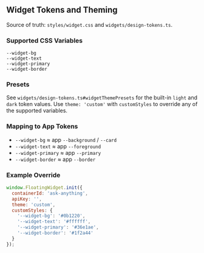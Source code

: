 ## Widget Tokens and Theming

Source of truth: `styles/widget.css` and `widgets/design-tokens.ts`.

### Supported CSS Variables

```text
--widget-bg
--widget-text
--widget-primary
--widget-border
```

### Presets

See `widgets/design-tokens.ts#widgetThemePresets` for the built-in `light` and `dark` token values. Use `theme: 'custom'` with `customStyles` to override any of the supported variables.

### Mapping to App Tokens

- `--widget-bg` ≈ app `--background` / `--card`
- `--widget-text` ≈ app `--foreground`
- `--widget-primary` ≈ app `--primary`
- `--widget-border` ≈ app `--border`

### Example Override

```js
window.FloatingWidget.init({
  containerId: 'ask-anything',
  apiKey: '',
  theme: 'custom',
  customStyles: {
    '--widget-bg': '#0b1220',
    '--widget-text': '#ffffff',
    '--widget-primary': '#36e1ae',
    '--widget-border': '#1f2a44'
  }
});
```



